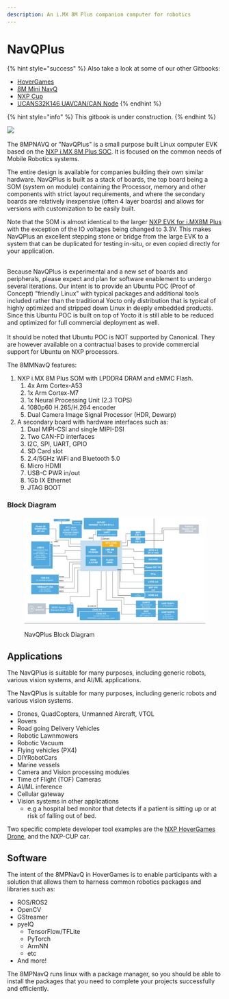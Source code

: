```yaml
---
description: An i.MX 8M Plus companion computer for robotics
---
```


# NavQPlus

{% hint style="success" %}
Also take a look at some of our other Gitbooks:

* [HoverGames](https://app.gitbook.com/o/-L9GLsni4p7csCR7QCJ8/s/-L9GLtb-Tz\_XaKbQu-Al/)
* [8M Mini NavQ](https://app.gitbook.com/o/-L9GLsni4p7csCR7QCJ8/s/-M-CCnxDe4dTvAz3QmDw/)
* [NXP Cup](https://app.gitbook.com/o/-L9GLsni4p7csCR7QCJ8/s/-L9GLtaxrQtBdBRsFIJB/)
* [UCANS32K146 UAVCAN/CAN Node](https://app.gitbook.com/o/-L9GLsni4p7csCR7QCJ8/s/-M7FJ\_hQKd8L0MNgduui/)
{% endhint %}

{% hint style="info" %}
This gitbook is under construction.
{% endhint %}

![](.gitbook/assets/navqplus\_image.jpg)

The 8MPNAVQ or "NavQPlus" is a small purpose built Linux computer EVK based on the [NXP i.MX 8M Plus SOC](https://www.nxp.com/products/processors-and-microcontrollers/arm-processors/i-mx-applications-processors/i-mx-8-processors/i-mx-8m-plus-arm-cortex-a53-machine-learning-vision-multimedia-and-industrial-iot:IMX8MPLUS). It is focused on the common needs of Mobile Robotics systems.

The entire design is available for companies building their own similar hardware. NavQPlus is built as a stack of boards, the top board being a SOM (system on module) containing the Processor, memory and other components with strict layout requirements, and where the secondary boards are relatively inexpensive (often 4 layer boards) and allows for versions with customization to be easily built.

Note that the SOM is almost identical to the larger [NXP EVK for i.MX8M Plus](https://www.nxp.com/design/development-boards/i-mx-evaluation-and-development-boards/evaluation-kit-for-the-i-mx-8m-plus-applications-processor:8MPLUSLPD4-EVK) with the exception of the IO voltages being changed to 3.3V. This makes NavQPlus an excellent stepping stone or bridge from the large EVK to a system that can be duplicated for testing in-situ, or even copied directly for your application.&#x20;

\
Because NavQPlus is experimental and a new set of boards and peripherals, please expect and plan for software enablement to undergo several iterations. Our intent is to provide an Ubuntu POC (Proof of Concept) "friendly Linux" with typical packages and additional tools included rather than the traditional Yocto only distribution that is typical of highly optimized and stripped down Linux in deeply embedded products. Since this Ubuntu POC is built on top of Yocto it is still able to be reduced and optimized for full commercial deployment as well.\
\
It should be noted that Ubuntu POC is NOT supported by Canonical. They are however available on a contractual bases to provide commercial support for Ubuntu on NXP processors.

The 8MMNavQ features:

1. NXP i.MX 8M Plus SOM with LPDDR4 DRAM and eMMC Flash.
   1. 4x Arm Cortex-A53
   2. 1x Arm Cortex-M7
   3. 1x Neural Processing Unit (2.3 TOPS)
   4. 1080p60 H.265/H.264 encoder
   5. Dual Camera Image Signal Processor (HDR, Dewarp)
2. A secondary board with hardware interfaces such as:
   1. Dual MIPI-CSI and single MIPI-DSI
   2. Two CAN-FD interfaces
   3. I2C, SPI, UART, GPIO
   4. SD Card slot
   5. 2.4/5GHz WiFi and Bluetooth 5.0
   6. Micro HDMI
   7. USB-C PWR in/out
   8. 1Gb IX Ethernet
   9. JTAG BOOT

### Block Diagram

<figure><img src=".gitbook/assets/image.png" alt=""><figcaption><p>NavQPlus Block Diagram</p></figcaption></figure>

## Applications

The NavQPlus is suitable for many purposes, including generic robots, various vision systems, and AI/ML applications.

The NavQPlus is suitable for many purposes, including generic robots and various vision systems.

* Drones, QuadCopters, Unmanned Aircraft, VTOL
* Rovers
* Road going Delivery Vehicles
* Robotic Lawnmowers
* Robotic Vacuum
* Flying vehicles (PX4)
* DIYRobotCars
* Marine vessels
* Camera and Vision processing modules
* Time of Flight (TOF) Cameras
* AI/ML inference
* Cellular gateway
* Vision systems in other applications
  * e.g a hospital bed monitor that detects if a patient is sitting up or at risk of falling out of bed.

Two specific complete developer tool examples are the [NXP HoverGames Drone](https://nxp.gitbook.io/hovergames), and the NXP-CUP car.

## Software

The intent of the 8MPNavQ in HoverGames is to enable participants with a solution that allows them to harness common robotics packages and libraries such as:

* ROS/ROS2
* OpenCV
* GStreamer
* pyeIQ
  * TensorFlow/TFLite
  * PyTorch
  * ArmNN
  * etc
* And more!

The 8MPNavQ runs linux with a package manager, so you should be able to install the packages that you need to complete your projects successfully and efficiently.

